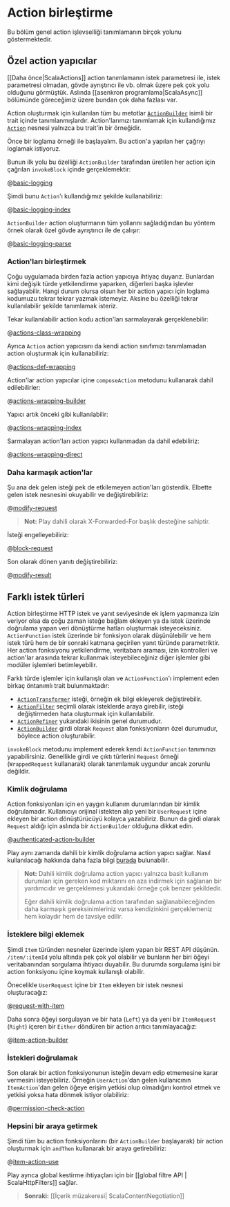 <!--- Copyright (C) 2009-2013 Typesafe Inc. <http://www.typesafe.com> -->
# Action birleştirme

Bu bölüm genel action işlevselliği tanımlamanın birçok yolunu göstermektedir.

## Özel action yapıcılar

[[Daha önce|ScalaActions]] action tanımlamanın istek parametresi ile, istek parametresi olmadan, gövde ayrıştırıcı ile vb. olmak üzere pek çok yolu olduğunu görmüştük. Aslında [[asenkron programlama|ScalaAsync]] bölümünde göreceğimiz üzere bundan çok daha fazlası var.

Action oluşturmak için kullanılan tüm bu metotlar [`ActionBuilder`](api/scala/index.html#play.api.mvc.ActionBuilder) isimli bir trait içinde tanımlanmışlardır. Action'larımızı tanımlamak için kullandığımız [`Action`](api/scala/index.html#play.api.mvc.Action$) nesnesi yalnızca bu trait'in bir örneğidir.

Önce bir loglama örneği ile başlayalım. Bu action'a yapılan her çağrıyı loglamak istiyoruz.

Bunun ilk yolu bu özelliği `ActionBuilder` tarafından üretilen her action için çağrılan `invokeBlock` içinde gerçeklemektir:

@[basic-logging](code/ScalaActionsComposition.scala)

Şimdi bunu `Action`'ı kullandığımız şekilde kullanabiliriz:

@[basic-logging-index](code/ScalaActionsComposition.scala)

`ActionBuilder` action oluşturmanın tüm yollarını sağladığından bu yöntem örnek olarak özel gövde ayrıştırıcı ile de çalışır:

@[basic-logging-parse](code/ScalaActionsComposition.scala)


### Action'ları birleştirmek

Çoğu uygulamada birden fazla action yapıcıya ihtiyaç duyarız. Bunlardan kimi değişik türde yetkilendirme yaparken, diğerleri başka işlevler sağlayabilir. Hangi durum olursa olsun her bir action yapıcı için loglama kodumuzu tekrar tekrar yazmak istemeyiz. Aksine bu özelliği tekrar kullanılabilir şekilde tanımlamak isteriz.

Tekar kullanılabilir action kodu action'ları sarmalayarak gerçeklenebilir:

@[actions-class-wrapping](code/ScalaActionsComposition.scala)

Ayrıca `Action` action yapıcısını da kendi action sınıfımızı tanımlamadan action oluşturmak için kullanabiliriz:

@[actions-def-wrapping](code/ScalaActionsComposition.scala)

Action'lar action yapıcılar içine `composeAction` metodunu kullanarak dahil edilebilirler:

@[actions-wrapping-builder](code/ScalaActionsComposition.scala)

Yapıcı artık önceki gibi kullanılabilir:

@[actions-wrapping-index](code/ScalaActionsComposition.scala)

Sarmalayan action'ları action yapıcı kullanmadan da dahil edebiliriz:

@[actions-wrapping-direct](code/ScalaActionsComposition.scala)

### Daha karmaşık action'lar

Şu ana dek gelen isteği pek de etkilemeyen action'ları gösterdik. Elbette gelen istek nesnesini okuyabilir ve değiştirebiliriz:

@[modify-request](code/ScalaActionsComposition.scala)

> **Not:** Play dahili olarak X-Forwarded-For başlık desteğine sahiptir.

İsteği engelleyebiliriz:

@[block-request](code/ScalaActionsComposition.scala)

Son olarak dönen yanıtı değiştirebiliriz:

@[modify-result](code/ScalaActionsComposition.scala)

## Farklı istek türleri

Action birleştirme HTTP istek ve yanıt seviyesinde ek işlem yapmanıza izin veriyor olsa da çoğu zaman isteğe bağlam ekleyen ya da istek üzerinde doğrulama yapan veri dönüştürme hatları oluşturmak isteyeceksiniz. `ActionFunction` istek üzerinde bir fonksiyon olarak düşünülebilir ve hem istek türü hem de bir sonraki katmana geçirilen yanıt türünde parametriktir. Her action fonksiyonu yetkilendirme, veritabanı araması, izin kontrolleri ve action'lar arasında tekrar kullanmak isteyebileceğiniz diğer işlemler gibi modüler işlemleri betimleyebilir.

Farklı türde işlemler için kullanışlı olan ve `ActionFunction`'ı implement eden birkaç öntanımlı trait bulunmaktadır:

* [`ActionTransformer`](api/scala/index.html#play.api.mvc.ActionTransformer) isteği, örneğin ek bilgi ekleyerek değiştirebilir.
* [`ActionFilter`](api/scala/index.html#play.api.mvc.ActionFilter) seçimli olarak isteklerde araya girebilir, isteği değiştirmeden hata oluşturmak için kullanılabilir.
* [`ActionRefiner`](api/scala/index.html#play.api.mvc.ActionRefiner) yukarıdaki ikisinin genel durumudur.
* [`ActionBuilder`](api/scala/index.html#play.api.mvc.ActionBuilder) girdi olarak `Request` alan fonksiyonların özel durumudur, böylece action oluşturabilir.

`invokeBlock` metodunu implement ederek kendi `ActionFunction` tanımınızı yapabilirsiniz. Genellikle girdi ve çıktı türlerini `Request` örneği (`WrappedRequest` kullanarak) olarak tanımlamak uygundur ancak zorunlu değildir.

### Kimlik doğrulama

Action fonksiyonları için en yaygın kullanım durumlarından bir kimlik doğrulamadır. Kullanıcıyı orijinal istekten alıp yeni bir `UserRequest` içine ekleyen bir action dönüştürücüyü kolayca yazabiliriz. Bunun da girdi olarak `Request` aldığı için aslında bir `ActionBuilder` olduğuna dikkat edin.

@[authenticated-action-builder](code/ScalaActionsComposition.scala)

Play aynı zamanda dahili bir kimlik doğrulama action yapıcı sağlar. Nasıl kullanılacağı hakkında daha fazla bilgi [burada](api/scala/index.html#play.api.mvc.Security$$AuthenticatedBuilder$) bulunabilir.

> **Not:** Dahili kimlik doğrulama action yapıcı yalnızca basit kullanım durumları için gereken kod miktarını en aza indirmek için sağlanan bir yardımcıdır ve gerçeklemesi yukarıdaki örneğe çok benzer şekildedir.
>
> Eğer dahili kimlik doğrulama action tarafından sağlanabileceğinden daha karmaşık gereksinimleriniz varsa kendizinkini gerçeklemeniz hem kolaydır hem de tavsiye edilir.

### İsteklere bilgi eklemek

Şimdi `Item` türünden nesneler üzerinde işlem yapan bir REST API düşünün. `/item/:itemId` yolu altında pek çok yol olabilir ve bunların her biri öğeyi veritabanından sorgulama ihtiyacı duyabilir. Bu durumda sorgulama işini bir action fonksiyonu içine koymak kullanışlı olabilir.

Önecelikle `UserRequest` içine bir `Item` ekleyen bir istek nesnesi oluşturacağız:

@[request-with-item](code/ScalaActionsComposition.scala)

Daha sonra öğeyi sorgulayan ve bir hata (`Left`) ya da yeni bir `ItemRequest` (`Right`) içeren bir `Either` döndüren bir action arıtıcı tanımlayacağız:

@[item-action-builder](code/ScalaActionsComposition.scala)

### İstekleri doğrulamak

Son olarak bir action fonksiyonunun isteğin devam edip etmemesine karar vermesini isteyebiliriz. Örneğin `UserAction`'dan gelen kullanıcının `ItemAction`'dan gelen öğeye erişim yetkisi olup olmadığını kontrol etmek ve yetkisi yoksa hata dönmek istiyor olabiliriz:

@[permission-check-action](code/ScalaActionsComposition.scala)

### Hepsini bir araya getirmek

Şimdi tüm bu action fonksiyonlarını (bir `ActionBuilder` başlayarak) bir action oluşturmak için `andThen` kullanarak bir araya getirebiliriz:

@[item-action-use](code/ScalaActionsComposition.scala)


Play ayrıca global kestirme ihtiyaçları için bir [[global filtre API | ScalaHttpFilters]] sağlar.

> **Sonraki:** [[İçerik müzakeresi| ScalaContentNegotiation]]

